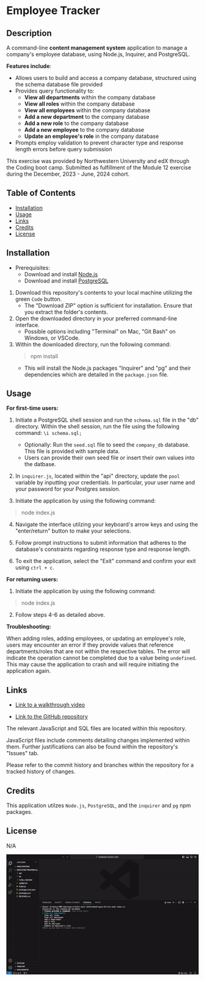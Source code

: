 # Employee Tracker

## Description 

A command-line **content management system** application to manage a company's employee database, using Node.js, Inquirer, and PostgreSQL.

**Features include**:

- Allows users to build and access a company database, structured using the schema database file provided
- Provides query functionality to:
	- **View all departments** within the company database
	- **View all roles** within the company database
	- **View all employees** within the company database
	- **Add a new department** to the company database
	- **Add a new role** to the company database
	- **Add a new employee** to the company database
	- **Update an employee's role** in the company database
- Prompts employ validation to prevent character type and response length errors before query submission


This exercise was provided by Northwestern University and edX through the Coding boot camp. Submitted as fulfillment of the Module 12 exercise during the December, 2023 - June, 2024 cohort.

## Table of Contents

- [Installation](#installation)
- [Usage](#usage)
- [Links](#links)
- [Credits](#credits)
- [License](#license)

## Installation

- Prerequisites:
    - Download and install [Node.js](https://nodejs.org/en)
    - Download and install [PostgreSQL](https://www.postgresql.org/)

1. Download this repository's contents to your local machine utilizing the green `Code` button. 
    - The "Download ZIP" option is sufficient for installation. Ensure that you extract the folder's contents.
2. Open the downloaded directory in your preferred command-line interface. 
    - Possible options including "Terminal" on Mac, "Git Bash" on Windows, or VSCode.
3. Within the downloaded directory, run the following command: 
    > npm install 
    - This will install the Node.js packages "Inquirer" and "pg" and their dependencies which are detailed in the `package.json` file.

## Usage

**For first-time users:**

1. Initiate a PostgreSQL shell session and run the `schema.sql` file in the "db" directory. Within the shell session, run the file using the following command: `\i schema.sql;`
	- Optionally: Run the `seed.sql` file to seed the `company_db` database. This file is provided with sample data.
	- Users can provide their own seed file or insert their own values into the datbase.
2. In `inquirer.js`, located within the "api" directory, update the `pool` variable by inputting your credentials. In particular, your user name and your password for your Postgres session.

3. Initiate the application by using the following command:
> node index.js

4. Navigate the interface utilzing your keyboard's arrow keys and using the "enter/return" button to make your selections.

5. Follow prompt instructions to submit information that adheres to the database's constraints regarding response type and response length.

6. To exit the application, select the "Exit" command and confirm your exit using `ctrl + c`.

**For returning users:**

1. Initiate the application by using the following command:
> node index.js

2. Follow steps 4-6 as detailed above.

**Troubleshooting:**

When adding roles, adding employees, or updating an employee's role, users may encounter an error if they provide values that reference departments/roles that are not within the respective tables. The error will indicate the operation cannot be completed due to a value being `undefined`. This may cause the application to crash and will require initiating the application again. 

## Links

- [Link to a walkthrough video](https://drive.google.com/file/d/1iarA-Eai9TSrqhk5VbEZu8SVtuVktq9f/view?usp=sharing)

- [Link to the GitHub repository](https://github.com/anthonyero/employee-tracker)


The relevant JavaScript and SQL files are located within this repository. 

JavaScript files include comments detailing changes implemented within them. Further justifications can also be found within the repository's "Issues" tab.

Please refer to the commit history and branches within the repository for a tracked history of changes.

## Credits

This application utilzes `Node.js`, `PostgreSQL`, and the `inquirer` and `pg` npm packages.


## License

N/A

![Employee Tracker Demo Gif](/assets/images/employee-tracker-demo.gif)